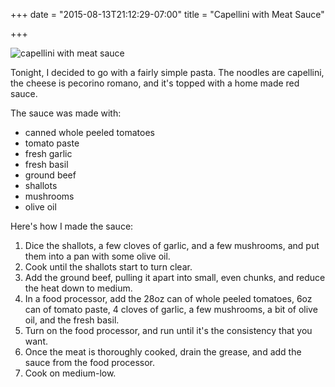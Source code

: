 +++
date = "2015-08-13T21:12:29-07:00"
title = "Capellini with Meat Sauce"

+++

<img alt="capellini with meat sauce" widt="75%" src="https://s3.amazonaws.com/ejf3-public/hosted_files/ejf_io/pasta.jpg">

Tonight, I decided to go with a fairly simple pasta. The noodles are capellini, the cheese is pecorino romano, and it's topped with a home made red sauce.

The sauce was made with:

* canned whole peeled tomatoes
* tomato paste
* fresh garlic
* fresh basil
* ground beef
* shallots
* mushrooms
* olive oil

Here's how I made the sauce:

1. Dice the shallots, a few cloves of garlic, and a few mushrooms, and put them into a pan with some olive oil.
1. Cook until the shallots start to turn clear.
1. Add the ground beef, pulling it apart into small, even chunks, and reduce the heat down to medium.
1. In a food processor, add the 28oz can of whole peeled tomatoes, 6oz can of tomato paste, 4 cloves of garlic, a few mushrooms, a bit of olive oil, and the fresh basil.
1. Turn on the food processor, and run until it's the consistency that you want.
1. Once the meat is thoroughly cooked, drain the grease, and add the sauce from the food processor.
1. Cook on medium-low.
